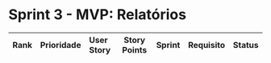 # Sprint 3 - MVP: Relatórios

| Rank | Prioridade | User Story | Story Points | Sprint | Requisito | Status |
|:----:|:----------:|:-----------|:------------:|:------:|:---------:|:------------:|
